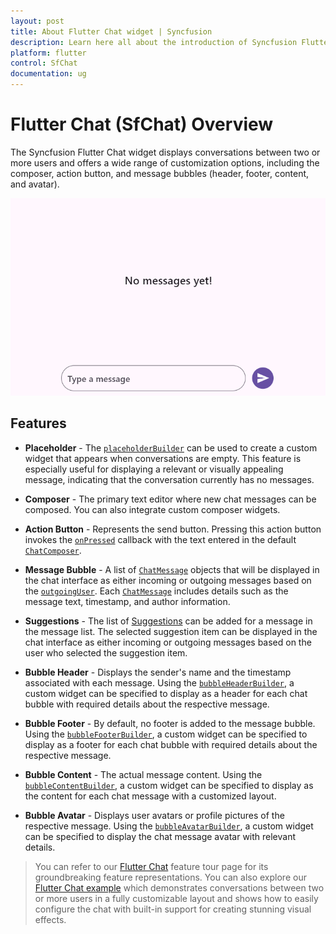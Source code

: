 ```yaml
---
layout: post
title: About Flutter Chat widget | Syncfusion 
description: Learn here all about the introduction of Syncfusion Flutter Chat (SfChat) widget, its features, and more.
platform: flutter
control: SfChat
documentation: ug
---
```


# Flutter Chat (SfChat) Overview

The Syncfusion Flutter Chat widget displays conversations between two or more users and offers a wide range of customization options, including the composer, action button, and message bubbles (header, footer, content, and avatar).

![Chat overview](images/overview/chat-overview.gif)

## Features

* **Placeholder** - The [`placeholderBuilder`](https://pub.dev/documentation/syncfusion_flutter_chat/latest/chat/SfChat/placeholderBuilder.html) can be used to create a custom widget that appears when conversations are empty. This feature is especially useful for displaying a relevant or visually appealing message, indicating that the conversation currently has no messages.

* **Composer** - The primary text editor where new chat messages can be composed. You can also integrate custom composer widgets.

* **Action Button** - Represents the send button. Pressing this action button invokes the [`onPressed`](https://pub.dev/documentation/syncfusion_flutter_chat/latest/chat/ChatActionButton/onPressed.html) callback with the text entered in the default [`ChatComposer`](https://pub.dev/documentation/syncfusion_flutter_chat/latest/chat/ChatComposer-class.html).

* **Message Bubble** -  A list of [`ChatMessage`](https://pub.dev/documentation/syncfusion_flutter_chat/latest/chat/ChatMessage-class.html) objects that will be displayed in the chat interface as either incoming or outgoing messages based on the [`outgoingUser`](https://pub.dev/documentation/syncfusion_flutter_chat/latest/chat/SfChat/outgoingUser.html). Each [`ChatMessage`](https://pub.dev/documentation/syncfusion_flutter_chat/latest/chat/ChatMessage-class.html) includes details such as the message text, timestamp, and author information.

* **Suggestions** - The list of [Suggestions](https://pub.dev/documentation/syncfusion_flutter_chat/28.1.33-beta/chat/ChatMessage/suggestions.html) can be added for a message in the message list. The selected suggestion item can be displayed in the chat interface as either incoming or outgoing messages based on the user who selected the suggestion item.

* **Bubble Header** - Displays the sender's name and the timestamp associated with each message. Using the [`bubbleHeaderBuilder`](https://pub.dev/documentation/syncfusion_flutter_chat/latest/chat/SfChat/bubbleHeaderBuilder.html), a custom widget can be specified to display as a header for each chat bubble with required details about the respective message.

* **Bubble Footer** - By default, no footer is added to the message bubble. Using the [`bubbleFooterBuilder`](https://pub.dev/documentation/syncfusion_flutter_chat/latest/chat/SfChat/bubbleFooterBuilder.html), a custom widget can be specified to display as a footer for each chat bubble with required details about the respective message.

* **Bubble Content** - The actual message content. Using the [`bubbleContentBuilder`](https://pub.dev/documentation/syncfusion_flutter_chat/latest/chat/SfChat/bubbleContentBuilder.html), a custom widget can be specified to display as the content for each chat message with a customized layout.

* **Bubble Avatar** - Displays user avatars or profile pictures of the respective message. Using the [`bubbleAvatarBuilder`](https://pub.dev/documentation/syncfusion_flutter_chat/latest/chat/SfChat/bubbleAvatarBuilder.html), a custom widget can be specified to display the chat message avatar with relevant details.

>You can refer to our [Flutter Chat](https://www.syncfusion.com/flutter-widgets/flutter-chat) feature tour page for its groundbreaking feature representations. You can also explore our [Flutter Chat example](https://flutter.syncfusion.com/#/chat/getting-started) which demonstrates conversations between two or more users in a fully customizable layout and shows how to easily configure the chat with built-in support for creating stunning visual effects.